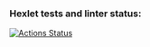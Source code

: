 ### Hexlet tests and linter status:
[![Actions Status](https://github.com/Baytser/python-project-49/workflows/hexlet-check/badge.svg)](https://github.com/Baytser/python-project-49/actions)